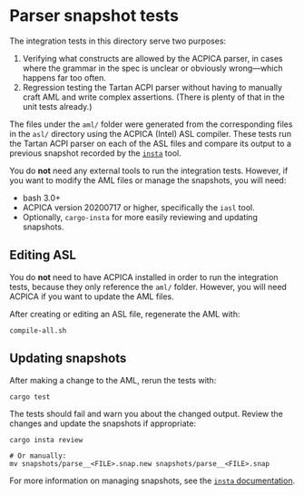 # Parser snapshot tests

The integration tests in this directory serve two purposes:

  1. Verifying what constructs are allowed by the ACPICA parser, in cases where the
     grammar in the spec is unclear or obviously wrong—which happens far too often.
  2. Regression testing the Tartan ACPI parser without having to manually craft AML and
     write complex assertions. (There is plenty of that in the unit tests already.)

The files under the `aml/` folder were generated from the corresponding files in the
`asl/` directory using the ACPICA (Intel) ASL compiler. These tests run the Tartan ACPI
parser on each of the ASL files and compare its output to a previous snapshot recorded by
the [`insta`](https://docs.rs/insta/0.16.1/insta/) tool.

You do **not** need any external tools to run the integration tests. However, if you
want to modify the AML files or manage the snapshots, you will need:

  * bash 3.0+
  * ACPICA version 20200717 or higher, specifically the `iasl` tool.
  * Optionally, `cargo-insta` for more easily reviewing and updating snapshots.


## Editing ASL

You do **not** need to have ACPICA installed in order to run the integration tests,
because they only reference the `aml/` folder. However, you will need ACPICA if you want
to update the AML files.

After creating or editing an ASL file, regenerate the AML with:

```console
compile-all.sh
```


## Updating snapshots

After making a change to the AML, rerun the tests with:

```
cargo test
```

The tests should fail and warn you about the changed output. Review the changes and update
the snapshots if appropriate:

```
cargo insta review

# Or manually:
mv snapshots/parse__<FILE>.snap.new snapshots/parse__<FILE>.snap
```

For more information on managing snapshots, see the
[`insta` documentation](https://docs.rs/insta/0.16.1/insta/).
